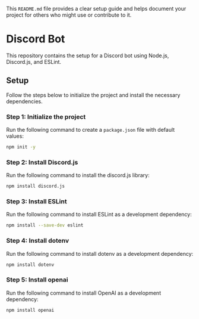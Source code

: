 This `README.md` file provides a clear setup guide and helps document your project for others who might use or contribute to it.

# Discord Bot

This repository contains the setup for a Discord bot using Node.js, Discord.js, and ESLint.

## Setup

Follow the steps below to initialize the project and install the necessary dependencies.

### Step 1: Initialize the project

Run the following command to create a `package.json` file with default values:

```sh
npm init -y
```

### Step 2: Install Discord.js

Run the following command to install the discord.js library:

```sh
npm install discord.js
```

### Step 3: Install ESLint

Run the following command to install ESLint as a development dependency:

```sh
npm install --save-dev eslint
```

### Step 4: Install dotenv

Run the following command to install dotenv as a development dependency:

```sh
npm install dotenv
```
### Step 5: Install openai

Run the following command to install OpenAI as a development dependency:

```sh
npm install openai
```